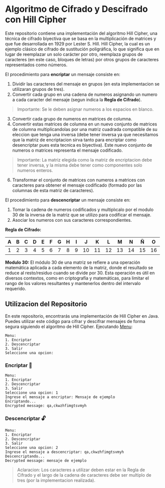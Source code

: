 # Algoritmo de Cifrado y Descifrado con Hill Cipher
Este repositorio contiene una implementación del algoritmo Hill Cipher, una técnica de cifrado biyectiva que se basa en la multiplicación de matrices y que fue desarrollada en 1929 por Lester S. Hill. Hill Cipher, la cual es un ejemplo clásico de cifrado de sustitución poligráfica, lo que significa que en lugar de reemplazar un solo carácter por otro, reemplaza grupos de caracteres (en este caso, bloques de letras) por otros grupos de caracteres representados como números.

El procedimiento para **encriptar** un mensaje consiste en:

1. Dividir las caracteres del mensaje en grupos (en esta implementacion se utilizaran grupos de tres).
2. Convertir cada grupo en una cadena de numeros asignando un numero a cada caracter del mensaje (segun indica la **Regla de Cifrado**).

> Importante: Se le deben asignar numeros a los espacios en blanco.

3. Convertir cada grupo de numeros en matrices de columna.
4. Convertir estas matrices de columna en un nuevo conjunto de matrices de columna multiplicandolas por una matriz cuadrada compatible de su eleccion que tenga una inversa (debe tener inversa ya que necesitamos que la matriz de encriptacion sirva tanto para encriptar como desencriptar pues esta tecnica es biyectiva). Este nuevo conjunto de numeros o matrices representa el mensaje codificado.

> Importante: La matriz elegida como la matriz de encriptacion debe tener inversa, y la misma debe tener como componentes solo numeros enteros.

6. Transformar el conjunto de matrices con numeros a matrices con caracteres para obtener el mensaje codificado (formado por las columnas de esta matriz de caracteres).

El procedimiento para **descencriptar** un mensaje consiste en:
1. Tomar la cadena de numeros codificados y multiplıcalo por el modulo 30 de la inversa de la matriz que se utilizo para codificar el mensaje.
2. Asociar los numeros con sus caracteres correspondientes.

**Regla de Cifrado:**

| A | B | C | D | E | F | G | H | I | J | K | L | M | N | Ñ | O | P | Q | R | S | T | U | V | W | X | Y | Z | Espacio | . | , |
| :--: | :--: | :--: | :--: | :--: | :--: | :--: | :--: | :--: | :--: | :--: | :--: | :--: | :--: | :--: | :--: | :--: | :--: | :--: | :--: | :--: | :--: | :--: | :--: | :--: | :--: | :--: | :--: | :--: | :--: |
| 1 | 2 | 3 | 4 | 5 | 6 | 7 | 8 | 9 | 10 | 11 | 12 | 13 | 14 | 15 | 16 | 17 | 18 | 19 | 20 | 21 | 22 | 23 | 24 | 25 | 26 | 27 | 28 | 29 | 30 |

 **Modulo 30:** El módulo 30 de una matriz se refiere a una operación matemática aplicada a cada elemento de la matriz, donde el resultado se reduce al resto/residuo cuando se divide por 30. Esta operación es útil en diversos contextos, como en criptografía y matemáticas, para limitar el rango de los valores resultantes y mantenerlos dentro del intervalo requerido.

## Utilizacion del Repositorio
En este repositorio, encontrarás una implementación de Hill Cipher en Java. Puedes utilizar este código para cifrar y descifrar mensajes de forma segura siguiendo el algoritmo de Hill Cipher. 
Ejecutando [Menu](complete):
```
Menu:
1. Encriptar
2. Descencriptar
3. Salir
Seleccione una opcion: 
```

### Encriptar 🔏
```
Menu:
1. Encriptar
2. Descencriptar
3. Salir
Seleccione una opcion: 1
Ingrese el mensaje a encriptar: Mensaje de ejemplo
Encriptando...
Encrypted message: qa,ckwzhfimgtsvmyh
```

### Descencriptar 🔓

```
Menu:
1. Encriptar
2. Descencriptar
3. Salir
Seleccione una opcion: 2
Ingrese el mensaje a descencriptar: qa,ckwzhfimgtsvmyh
Descencriptando...
Decrypted message: mensaje de ejemplo
```

> Aclaracion: Los caracteres a utilizar deben estar en la Regla de Cifrado y el largo de la cadena de caracteres debe ser multiplo de tres (por la implementacion realizada).






